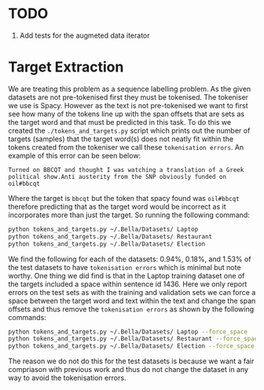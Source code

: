 # TODO
1. Add tests for the augmeted data iterator

# Target Extraction
We are treating this problem as a sequence labelling problem. As the given datasets are not pre-tokenised first they must be tokenised. The tokeniser we use is Spacy. However as the text is not pre-tokenised we want to first see how many of the tokens line up with the span offsets that are sets as the target word and that must be predicted in this task. To do this we created the `./tokens_and_targets.py` script which prints out the number of targets (samples) that the target word(s) does not neatly fit within the tokens created from the tokeniser we call these `tokenisation errors`. An example of this error can be seen below:

`Turned on BBCQT and thought I was watching a translation of a Greek political show.Anti austerity from the SNP obviously funded on oil#bbcqt`

Where the target is `bbcqt` but the token that spacy found was `oil#bbcqt` therefore predicting that as the target word would be incorrect as it incorporates more than just the target. So running the following command:
``` bash
python tokens_and_targets.py ~/.Bella/Datasets/ Laptop
python tokens_and_targets.py ~/.Bella/Datasets/ Restaurant
python tokens_and_targets.py ~/.Bella/Datasets/ Election
```
We find the following for each of the datasets: 0.94%, 0.18%, and 1.53% of the test datasets to have `tokenisation errors` which is minimal but note worthy. One thing we did find is that in the Laptop training dataset one of the targets included a space within sentence id 1436. Here we only report errors on the test sets as with the training and validation sets we can force a space between the target word and text within the text and change the span offsets and thus remove the `tokenisation errors` as shown by the following commands:
``` bash
python tokens_and_targets.py ~/.Bella/Datasets/ Laptop --force_space
python tokens_and_targets.py ~/.Bella/Datasets/ Restaurant --force_space
python tokens_and_targets.py ~/.Bella/Datasets/ Election --force_space
```
The reason we do not do this for the test datasets is because we want a fair compriason with previous work and thus do not change the dataset in any way to avoid the tokenisation errors.